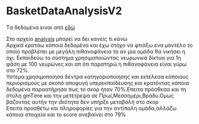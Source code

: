 # BasketDataAnalysisV2

Tα δεδομένα ειναι από [εδώ](https://www.kaggle.com/pablote/nba-enhanced-stats)

Στο αρχείο [analysis](https://github.com/ManosMorf97/BasketDataAnalysisV2/blob/master/analysis.ipynb) μπορεί να δει κανείς τι κάνω
<br>
Αρχικά κρατάω κάποια δεδομένα και έχω στόχο να φτιάξω ενα μοντέλο το οποίο προβλέπει με μεγάλη πιθανοφάνεια το αν μια ομάδα θα νικήσει η όχι.
Εκπαιδεύω το σύστημα χρησιμοποιώντας νευρωνικά δίκτυα για 1η φάση με 100 νευρώνες και απ ότι παρατηρώ η πιθανοφάνεια είναι γύρω στο 72%.
<br>
Υστερα χρησιμοποίησα δέντρα κατηγοριοποίησης και εκτέλεσα κάποιους περιορισμούς με σκοπό αποφυγή υπερεκπαίδευσης και κρατόντας κάποια δεδομένα παραατήρησα πως το σκορ ήταν 70%.Επειτα πρόσθεσα και τη στύλη gmTime και την μετέτρεψα σε Πρωί,Μεσσημέρι,Βράδυ.Ομως βάζοντας αυτήν την ιδιότητα δεν υπήρξε μεταβολή στο σκορ
<br>
Επειτα προσθέτω και πληροφορίες για την αντίπαλη ομάδα,αλλάζω κάποια στοιχεία και το score ανεβαίνει στο 79%
